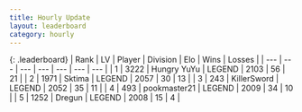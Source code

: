 ```yaml
---
title: Hourly Update
layout: leaderboard
category: hourly
---
```


{: .leaderboard}
| Rank | LV | Player | Division | Elo | Wins | Losses |
| --- | --- | --- | --- | --- | --- | --- |
| <span data-change="0">1</span> | 3222 | <span title="ID: 164871">Hungry YuYu</span> | LEGEND | <span data-change="0">2103</span> | <span data-change="0">56</span> | <span data-change="0">21</span> |
| <span data-change="0">2</span> | 1971 | <span title="ID: 353063">Sktima</span> | LEGEND | <span data-change="0">2057</span> | <span data-change="0">30</span> | <span data-change="0">13</span> |
| <span data-change="0">3</span> | 243 | <span title="ID: 654579">KillerSword</span> | LEGEND | <span data-change="0">2052</span> | <span data-change="0">35</span> | <span data-change="0">11</span> |
| <span data-change="8">4</span> | 493 | <span title="ID: 652474">pookmaster21</span> | LEGEND | <span data-change="26">2009</span> | <span data-change="3">34</span> | <span data-change="0">10</span> |
| <span data-change="-1">5</span> | 1252 | <span title="ID: 337810">Dregun</span> | LEGEND | <span data-change="0">2008</span> | <span data-change="0">15</span> | <span data-change="0">4</span> |